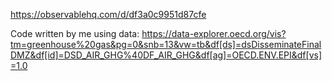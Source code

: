 https://observablehq.com/d/df3a0c9951d87cfe

Code written by me using data: https://data-explorer.oecd.org/vis?tm=greenhouse%20gas&pg=0&snb=13&vw=tb&df[ds]=dsDisseminateFinalDMZ&df[id]=DSD_AIR_GHG%40DF_AIR_GHG&df[ag]=OECD.ENV.EPI&df[vs]=1.0
